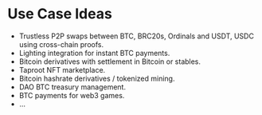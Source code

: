 # Use Case Ideas

- Trustless P2P swaps between BTC, BRC20s, Ordinals and USDT, USDC using cross-chain proofs.
- Lighting integration for instant BTC payments.
- Bitcoin derivatives with settlement in Bitcoin or stables.
- Taproot NFT marketplace.
- Bitcoin hashrate derivatives / tokenized mining.
- DAO BTC treasury management.
- BTC payments for web3 games.
- ...